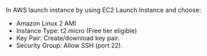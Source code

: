 In AWS launch instance by using EC2
Launch Instance and choose:
   - Amazon Linux 2 AMI
   - Instance Type: t2.micro (Free tier eligible)
   - Key Pair: Create/download key pair.
   - Security Group: Allow SSH (port 22).

